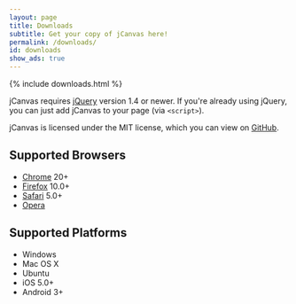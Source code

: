 ```yaml
---
layout: page
title: Downloads
subtitle: Get your copy of jCanvas here!
permalink: /downloads/
id: downloads
show_ads: true
---
```


{% include downloads.html %}

jCanvas requires [jQuery](https://jquery.org/) version 1.4 or newer. If you're
already using jQuery, you can just add jCanvas to your page (via `<script>`).

jCanvas is licensed under the MIT license, which you can view on
[GitHub](https://github.com/caleb531/jcanvas/blob/master/LICENSE.txt).

## Supported Browsers

- [Chrome](https://www.google.com/chrome/) 20+
- [Firefox](https://www.mozilla.org/en-US/firefox/new/) 10.0+
- [Safari](https://www.apple.com/safari/) 5.0+
- [Opera](https://www.opera.com/)

## Supported Platforms

- Windows
- Mac OS X
- Ubuntu
- iOS 5.0+
- Android 3+
